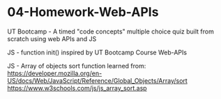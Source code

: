 # 04-Homework-Web-APIs
UT Bootcamp - A timed "code concepts" multiple choice quiz built  from scratch using web APIs and JS

JS - function init() inspired by UT Bootcamp Course Web-APIs

JS - Array of objects sort function learned from:
https://developer.mozilla.org/en-US/docs/Web/JavaScript/Reference/Global_Objects/Array/sort
https://www.w3schools.com/js/js_array_sort.asp
